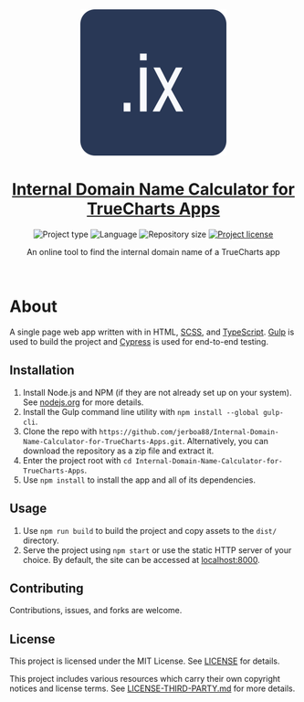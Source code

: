<!-- Project Header -->
<div align="center">
  <img class="projectLogo" src="src/android-chrome-512x512.png" alt="Project logo" title="Project logo" width="256">

  <h1 class="projectName">
    <a href="https://internal-domain-name-calculator-for-truecharts-apps.johng.io/">
      Internal Domain Name Calculator for TrueCharts Apps
    </a>
  </h1>

  <p class="projectBadges">
    <img src="https://img.shields.io/badge/type-Web_App-ff5722.svg" alt="Project type" title="Project type">
    <img src="https://img.shields.io/github/languages/top/jerboa88/Internal-Domain-Name-Calculator-for-TrueCharts-Apps.svg" alt="Language" title="Language">
    <img src="https://img.shields.io/github/repo-size/jerboa88/Internal-Domain-Name-Calculator-for-TrueCharts-Apps.svg" alt="Repository size" title="Repository size">
    <a href="LICENSE">
      <img src="https://img.shields.io/github/license/jerboa88/Internal-Domain-Name-Calculator-for-TrueCharts-Apps.svg" alt="Project license" title="Project license"/>
    </a>
  </p>

  <p class="projectDesc">
    An online tool to find the internal domain name of a TrueCharts app
  </p>

  <br/>
</div>


# About
A single page web app written with in HTML, [SCSS](https://sass-lang.com/), and [TypeScript](https://www.typescriptlang.org/). [Gulp](https://gulpjs.com/) is used to build the project and [Cypress](https://www.cypress.io/) is used for end-to-end testing.


## Installation
1. Install Node.js and NPM (if they are not already set up on your system). See [nodejs.org](https://nodejs.org/) for more details.
2. Install the Gulp command line utility with `npm install --global gulp-cli`.
3. Clone the repo with `https://github.com/jerboa88/Internal-Domain-Name-Calculator-for-TrueCharts-Apps.git`. Alternatively, you can download the repository as a zip file and extract it.
4. Enter the project root with `cd Internal-Domain-Name-Calculator-for-TrueCharts-Apps`.
5. Use `npm install` to install the app and all of its dependencies.


## Usage
1. Use `npm run build` to build the project and copy assets to the `dist/` directory.
2. Serve the project using `npm start` or use the static HTTP server of your choice. By default, the site can be accessed at [localhost:8000](https://localhost:8000).


## Contributing
Contributions, issues, and forks are welcome.


## License
This project is licensed under the MIT License. See [LICENSE](LICENSE) for details.

This project includes various resources which carry their own copyright notices and license terms. See [LICENSE-THIRD-PARTY.md](LICENSE-THIRD-PARTY.md) for more details.

